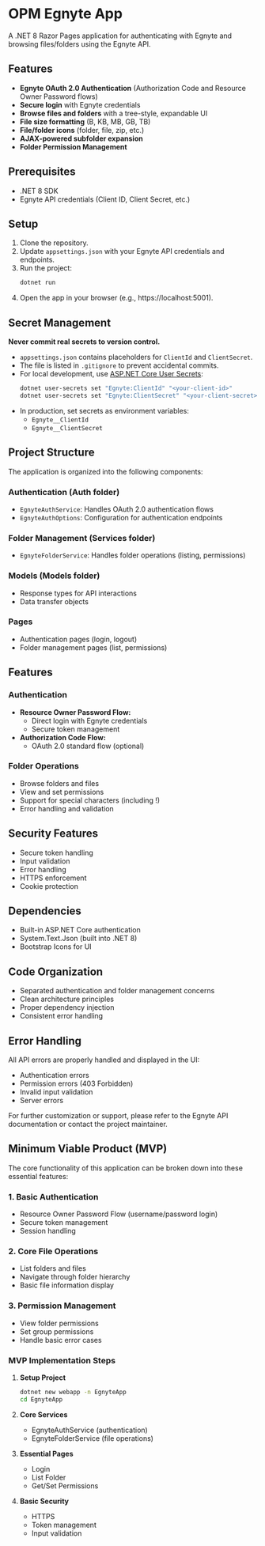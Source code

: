 # OPM Egnyte App

A .NET 8 Razor Pages application for authenticating with Egnyte and browsing files/folders using the Egnyte API.

## Features

- **Egnyte OAuth 2.0 Authentication** (Authorization Code and Resource Owner Password flows)
- **Secure login** with Egnyte credentials
- **Browse files and folders** with a tree-style, expandable UI
- **File size formatting** (B, KB, MB, GB, TB)
- **File/folder icons** (folder, file, zip, etc.)
- **AJAX-powered subfolder expansion**
- **Folder Permission Management**

## Prerequisites

- .NET 8 SDK
- Egnyte API credentials (Client ID, Client Secret, etc.)

## Setup

1. Clone the repository.
2. Update `appsettings.json` with your Egnyte API credentials and endpoints.
3. Run the project:
   ```sh
   dotnet run
   ```
4. Open the app in your browser (e.g., https://localhost:5001).

## Secret Management

**Never commit real secrets to version control.**

- `appsettings.json` contains placeholders for `ClientId` and `ClientSecret`.
- The file is listed in `.gitignore` to prevent accidental commits.
- For local development, use [ASP.NET Core User Secrets](https://learn.microsoft.com/en-us/aspnet/core/security/app-secrets):
  ```sh
  dotnet user-secrets set "Egnyte:ClientId" "<your-client-id>"
  dotnet user-secrets set "Egnyte:ClientSecret" "<your-client-secret>"
  ```
- In production, set secrets as environment variables:
  - `Egnyte__ClientId`
  - `Egnyte__ClientSecret`

## Project Structure

The application is organized into the following components:

### Authentication (Auth folder)
- `EgnyteAuthService`: Handles OAuth 2.0 authentication flows
- `EgnyteAuthOptions`: Configuration for authentication endpoints

### Folder Management (Services folder)
- `EgnyteFolderService`: Handles folder operations (listing, permissions)

### Models (Models folder)
- Response types for API interactions
- Data transfer objects

### Pages
- Authentication pages (login, logout)
- Folder management pages (list, permissions)

## Features

### Authentication

- **Resource Owner Password Flow:**
  - Direct login with Egnyte credentials
  - Secure token management
- **Authorization Code Flow:**
  - OAuth 2.0 standard flow (optional)

### Folder Operations

- Browse folders and files
- View and set permissions
- Support for special characters (including !)
- Error handling and validation

## Security Features

- Secure token handling
- Input validation
- Error handling
- HTTPS enforcement
- Cookie protection

## Dependencies

- Built-in ASP.NET Core authentication
- System.Text.Json (built into .NET 8)
- Bootstrap Icons for UI

## Code Organization

- Separated authentication and folder management concerns
- Clean architecture principles
- Proper dependency injection
- Consistent error handling

## Error Handling

All API errors are properly handled and displayed in the UI:
- Authentication errors
- Permission errors (403 Forbidden)
- Invalid input validation
- Server errors

For further customization or support, please refer to the Egnyte API documentation or contact the project maintainer.

## Minimum Viable Product (MVP)

The core functionality of this application can be broken down into these essential features:

### 1. Basic Authentication
- Resource Owner Password Flow (username/password login)
- Secure token management
- Session handling

### 2. Core File Operations
- List folders and files
- Navigate through folder hierarchy
- Basic file information display

### 3. Permission Management
- View folder permissions
- Set group permissions
- Handle basic error cases

### MVP Implementation Steps

1. **Setup Project**
   ```sh
   dotnet new webapp -n EgnyteApp
   cd EgnyteApp
   ```

2. **Core Services**
   - EgnyteAuthService (authentication)
   - EgnyteFolderService (file operations)

3. **Essential Pages**
   - Login
   - List Folder
   - Get/Set Permissions

4. **Basic Security**
   - HTTPS
   - Token management
   - Input validation

